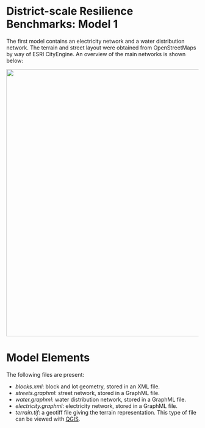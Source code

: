 # District-scale Resilience Benchmarks: Model 1

The first model contains an electricity network and a water distribution network. The terrain and street layout were obtained from OpenStreetMaps by way of ESRI CityEngine. An overview of the main networks is shown below:


<p align="center">
<img src="https://github.com/uvicjames/district_scale_resilience_benchmarks/assets/6242976/f19e3c8b-d2ac-45dd-8f8e-0da5dd3676ad" width="700">
</p>


# Model Elements

The following files are present:
- _blocks.xml_: block and lot geometry, stored in an XML file.
- _streets.graphml_: street network, stored in a GraphML file.
- _water.graphml_: water distribution network, stored in a GraphML file.
- _electricity.graphml_: electricity network, stored in a GraphML file.
- _terrain.tif_: a geotiff file giving the terrain representation. This type of file can be viewed with [QGIS](https://www.qgis.org/en/site/).
